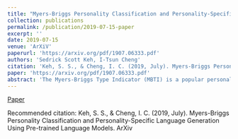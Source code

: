 ```yaml
---
title: "Myers-Briggs Personality Classification and Personality-Specific Language Generation Using Pre-trained Language Models"
collection: publications
permalink: /publication/2019-07-15-paper
excerpt: ''
date: 2019-07-15
venue: 'ArXiV'
paperurl: 'https://arxiv.org/pdf/1907.06333.pdf'
authors: 'Sedrick Scott Keh, I-Tsun Cheng'
citation: 'Keh, S. S., & Cheng, I. C. (2019, July). Myers-Briggs Personality Classification and Personality-Specific Language Generation Using Pre-trained Language Models. ArXiv.'
paper: 'https://arxiv.org/pdf/1907.06333.pdf'
abstract: 'The Myers-Briggs Type Indicator (MBTI) is a popular personality metric that uses four dichotomies as indicators of personality traits. This paper examines the use of pre-trained language models to predict MBTI personality types based on scraped labeled texts. The proposed model reaches an accuracy of 0.47 for correctly predicting all 4 types and 0.86 for correctly predicting at least 2 types. Furthermore, we investigate the possible uses of a fine-tuned BERT model for personality-specific language generation. This is a task essential for both modern psychology and for intelligent empathetic systems.'
---
```


[Paper](https://arxiv.org/pdf/1907.06333.pdf)

Recommended citation: Keh, S. S., & Cheng, I. C. (2019, July). Myers-Briggs Personality Classification and Personality-Specific Language Generation Using Pre-trained Language Models. ArXiv